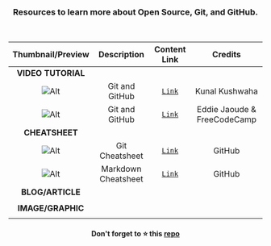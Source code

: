 <h3 align="center">Resources to learn more about Open Source, Git, and GitHub. </h3>

<br>
<!--Required 3 lines of spacing-->  


|Thumbnail/Preview| Description| Content Link| Credits|
|:-----------------:|:----:|:------:|:---------:|
|**VIDEO TUTORIAL**| | | |
|![Alt](https://user-images.githubusercontent.com/51878265/167293701-da2e5be4-b8bb-4424-99d8-638b729f86ae.jpg "Kunal kushwaha Git & Github Tutorial")|Git and GitHub |[`Link`](https://youtu.be/apGV9Kg7ics)| Kunal Kushwaha |
|![Alt](https://user-images.githubusercontent.com/51878265/167293946-b059555d-366b-4890-8f42-23ddb34b20cc.jpg "Eddie Jaoude Open Source Guide")  |Git and GitHub |[`Link`](https://youtu.be/yzeVMecydCE)| Eddie Jaoude & FreeCodeCamp |
|**CHEATSHEET**||||
|![Alt](https://user-images.githubusercontent.com/51878265/165011193-e6157e76-1d6f-45c2-9c95-594d9f9c6163.jpg "Git Cheatsheet")  |Git Cheatsheet |[`Link`](https://github.com/Pradumnasaraf/open-source-with-pradumna/files/8551274/GitHub.Git.Cheatsheet.pdf)| GitHub |
|![Alt](https://user-images.githubusercontent.com/51878265/165011196-8243c7bd-ee80-4546-81d1-946c66bd72d8.jpg "Markdown Syntax")  |Markdown Cheatsheet |[`Link`](https://github.com/Pradumnasaraf/open-source-with-pradumna/files/8551272/GitHub.Markdown.Cheatsheet.pdf)| GitHub|
|**BLOG/ARTICLE**| | | |
| | | | |
|**IMAGE/GRAPHIC**| | | |
| | | | |

<h4 align="center">Don't forget to ⭐ this <a href="https://github.com/Pradumnasaraf/open-source-with-pradumna">repo</a></h4>

